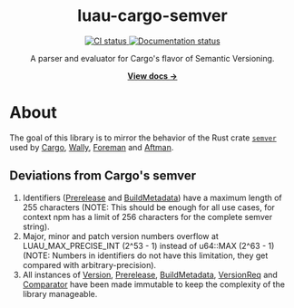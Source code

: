<div align="center">
	<h1>luau-cargo-semver</h1>
	<a href="https://github.com/Tim7775/luau-cargo-semver/actions/workflows/ci.yml">
      <img src="https://github.com/Tim7775/luau-cargo-semver/actions/workflows/ci.yml/badge.svg" alt="CI status" />
    </a>
	<a href="https://tim7775.github.io/luau-cargo-semver/">
      <img src="https://github.com/Tim7775/luau-cargo-semver/actions/workflows/docs.yml/badge.svg" alt="Documentation status" />
    </a>
	<p>A parser and evaluator for Cargo's flavor of Semantic Versioning.</p>
	<a href="https://tim7775.github.io/luau-cargo-semver/"><strong>View docs →</strong></a>
</div>

# About
The goal of this library is to mirror the behavior of the Rust crate [`semver`](https://crates.io/crates/semver) used by [Cargo](https://github.com/rust-lang/cargo), [Wally](https://github.com/UpliftGames/wally), [Foreman](https://github.com/Roblox/foreman) and [Aftman](https://github.com/LPGhatguy/aftman).

## Deviations from Cargo's semver
1. Identifiers ([Prerelease](../api/Prerelease) and [BuildMetadata](../api/BuildMetadata)) have a maximum length of 255 characters (NOTE: This should be enough for all use cases, for context npm has a limit of 256 characters for the complete semver string).
2. Major, minor and patch version numbers overflow at LUAU_MAX_PRECISE_INT (2^53 - 1) instead of u64::MAX (2^63 - 1) (NOTE: Numbers in identifiers do not have this limitation, they get compared with arbitrary-precision).
3. All instances of [Version](../api/Version), [Prerelease](../api/Prerelease), [BuildMetadata](../api/BuildMetadata), [VersionReq](../api/VersionReq) and [Comparator](../api/Comparator) have been made immutable to keep the complexity of the library manageable.
